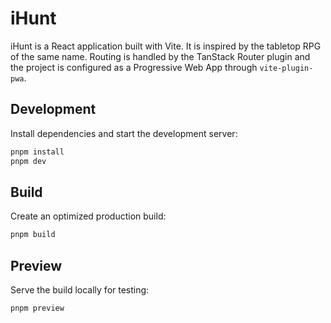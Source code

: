 # iHunt

iHunt is a React application built with Vite. It is inspired by the tabletop RPG of the same name. Routing is handled by the TanStack Router plugin and the project is configured as a Progressive Web App through `vite-plugin-pwa`.

## Development

Install dependencies and start the development server:

```bash
pnpm install
pnpm dev
```

## Build

Create an optimized production build:

```bash
pnpm build
```

## Preview

Serve the build locally for testing:

```bash
pnpm preview
```

